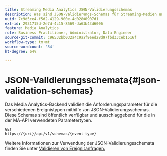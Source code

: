```yaml
---
title: Streaming Media Analytics JSON-Validierungsschemas
description: Was sind JSON-Validierungs-Schemas für Streaming-Medien und wie werden sie verwendet, um die richtigen Parameter für den Anfragetext für jeden Ereignistyp zu ermitteln.
uuid: 7c9d5ce4-f5d2-4129-900e-4d02800907d1
exl-id: 2931715d-2e7d-4c15-8569-da63b43d6006
feature: Media Analytics
role: Business Practitioner, Administrator, Data Engineer
source-git-commit: c96532bb032a4c9aaf9eed28d97fbd33ceb1516f
workflow-type: tm+mt
source-wordcount: '84'
ht-degree: 64%

---
```


# JSON-Validierungsschemata{#json-validation-schemas}

Das Media Analytics-Backend validiert die Anforderungsparameter für die verschiedenen Ereignistypen mithilfe von JSON-Validierungsschemas. Diese Schemas sind öffentlich verfügbar und ausschlaggebend für die in der MA-API verwendeten Parametertypen.

```
GET
https://{uri}/api/v1/schemas/{event-type}
```

Weitere Informationen zur Verwendung der JSON-Validierungsschemata finden Sie unter [Validieren von Ereignisanfragen.](/help/media-collection-api/mc-api-impl/mc-api-validate-reqs.md)
